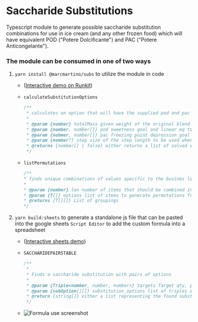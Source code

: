 # Saccharide Substitutions

Typescript module to generate possible saccharide substitution combinations for use in ice cream (and any other frozen food) which will have equivalent POD ("Potere Dolcificante") and PAC ("Potere Anticongelante").

### The module can be consumed in one of two ways

1. `yarn install @marcmartino/subs` to utilize the module in code

   *  ([Interactive demo on Runkit](https://npm.runkit.com/%40marcmartino%2Fsubs))

   * `calculateSubstitutionOptions`

     ```js
     /**
      * calculates an option that will have the supplied pod and pac given the equations or returns false if no options are found
      * 
      * @param {number} totalMass given weight of the original blend
      * @param {number, number[]} pod sweetness goal and linear eq to use as the restraint
      * @param {nubmer, number[]} pac freezing point depression goal and the linear eq to use as a restraint
      * @param {number?} step size of the step length to be used when brute forcing variables
      * @returns {number[] | false} either returns a list of solved values or false
      */
     ```

   * `listPermutations`

      ```js
      /**
      * finds unique combinations of values specific to the busines logic of the sub module
      * 
      * @param {number} len number of items that should be combined in the permutation
      * @param {T[]} options list of items to generate permutations from
      * @returns {T[][]} List of groupings
      */
      ```

2. `yarn build:sheets` to generate a standalone js file that can be pasted into the google sheets `Script Editor` to add the custom formula into a spreadsheet

   * ([Interactive sheets demo](https://docs.google.com/spreadsheets/d/1YPnoKZiUxotc0c5Pvlh2w6eQc8SvpK47ZOiENDWlHn8/edit?usp=sharing))

   * `SACCHARIDEPAIRSTABLE`

     ```js
     /**
      *
      * Finds a saccharide substitution with pairs of options
      *
      * @param {Triple<number, number, number>} targets Target qty, pod/sweetness, freezing point depression/pac.
      * @param {subOption[][]} substitution_options list of triples denoting the options suited for substitutions
      * @return {string[]} either a list representing the found substitution, or a single that says no substitutions found
      */
     ```

   * ![Formula use screenshot](Z:\home\marmar\sites\subs\public\sheets.png)

   

   





